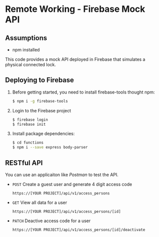 # Remote Working - Firebase Mock API 

## Assumptions

- npm installed

This code provides a mock API deployed in Firebase that simulates a physical connected lock.

## Deploying to Firebase

1. Before getting started, you need to install firebase-tools thought npm:

   ```sh
   $ npm i -g firebase-tools
   ```

2. Login to the Firebase project

   ```sh
   $ firebase login
   $ firebase init
   ```

3. Install package dependencies:

   ```sh
   $ cd functions
   $ npm i --save express body-parser
   ```


## RESTful API

You can use an applicaiton like *Postman* to test the API.

- `POST` Create a guest user and generate 4 digit access code 

    ```
    https://[YOUR PROJECT]/api/v1/access_persons
    ```

- `GET` View all data for a user 

    ```
    https://[YOUR PROJECT]/api/v1/access_persons/[id]
    ```

- `PATCH` Deactive access code for a user

    ```
    https://[YOUR PROJECT]/api/v1/access_persons/[id]/deactivate
    ```    